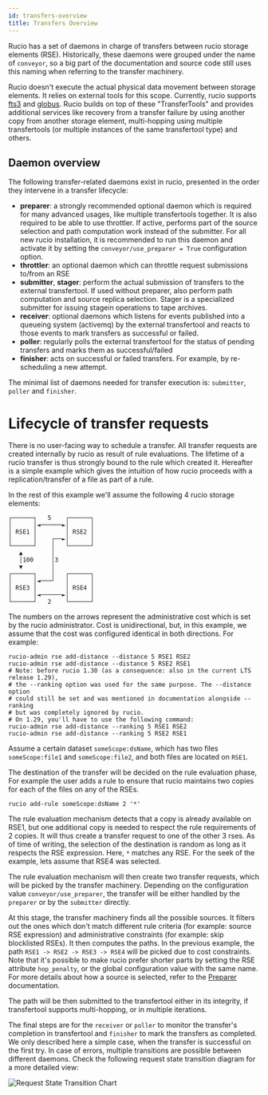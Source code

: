 ```yaml
---
id: transfers-overview
title: Transfers Overview
---
```


Rucio has a set of daemons in charge of transfers between rucio storage elements
(RSE). Historically, these daemons were grouped under the name of `conveyor`,
so a big part of the documentation and source code still uses this naming
when referring to the transfer machinery.

Rucio doesn't execute the actual physical data movement between storage
elements. It relies on external tools for this scope. Currently, rucio supports
[fts3](https://fts3-docs.web.cern.ch/fts3-docs/docs/overview.html) and
[globus](https://www.globus.org/data-transfer). Rucio builds on top of these
"TransferTools" and provides additional services like recovery from a transfer
failure by using another copy from another storage element, multi-hopping
using multiple transfertools (or multiple instances of the same transfertool
type) and others.

## Daemon overview

The following transfer-related daemons exist in rucio, presented in the order
they intervene in a transfer lifecycle:

- **preparer**: a strongly recommended optional daemon which is required for
  many advanced usages, like multiple transfertools together.
  It is also required to be able to use throttler. If active, performs part
  of the source selection and path computation work instead of the submitter.
  For all new rucio installation, it is recommended to run this daemon and
  activate it by setting the `conveyor/use_preparer = True` configuration
  option.
- **throttler**: an optional daemon which can throttle request submissions
  to/from an RSE
- **submitter**, **stager**: perform the actual submission of transfers to the
  external transfertool. If used without preparer, also perform path computation
  and source replica selection. Stager is a specialized submitter for issuing
  stagein operations to tape archives.
- **receiver**: optional daemons which listens for events published into a
  queueing system (activemq) by the external transfertool and reacts to those
  events to mark transfers as successful or failed.
- **poller**: regularly polls the external transfertool for the status of
  pending transfers and marks them as successful/failed
- **finisher**: acts on successful or failed transfers. For example, by
  re-scheduling a new attempt.

The minimal list of daemons needed for transfer execution is:
`submitter`, `poller` and `finisher`.

# Lifecycle of transfer requests

There is no user-facing way to schedule a transfer. All transfer requests are
created internally by rucio as result of rule evaluations. The lifetime of a
rucio transfer is thus strongly bound to the rule which created it.
Hereafter is a simple example which gives the intuition of how rucio proceeds
with a replication/transfer of a file as part of a rule.

In the rest of this example we'll assume the following 4 rucio storage
elements:

```text
┌──────┐   5    ┌──────┐
│      │◄──────►│      │
│ RSE1 │        │ RSE2 │
│      │    ┌──►│      │
└──────┘    │   └──────┘
   ▲        │
   │100     │3
   ▼        │
┌──────┐    │   ┌──────┐
│      │◄───┘   │      │
│ RSE3 │        │ RSE4 │
│      │◄──────►│      │
└──────┘   2    └──────┘
```

The numbers on the arrows represent the administrative cost which is set
by the rucio administrator. Cost is unidirectional, but, in this example,
we assume that the cost was configured identical in both directions.
For example:

```shell
rucio-admin rse add-distance --distance 5 RSE1 RSE2
rucio-admin rse add-distance --distance 5 RSE2 RSE1
# Note: before rucio 1.30 (as a consequence: also in the current LTS release 1.29),
# the --ranking option was used for the same purpose. The --distance option
# could still be set and was mentioned in documentation alongside --ranking
# but was completely ignored by rucio.
# On 1.29, you'll have to use the following command:
rucio-admin rse add-distance --ranking 5 RSE1 RSE2
rucio-admin rse add-distance --ranking 5 RSE2 RSE1
```

Assume a certain dataset `someScope:dsName`, which has two files
`someScope:file1` and `someScope:file2`, and both files are located on `RSE1`.

The destination of the transfer will be decided on the rule evaluation phase,
For example the user adds a rule to ensure that rucio maintains two copies
for each of the files on any of the RSEs.

```shell
rucio add-rule someScope:dsName 2 '*'
```

The rule evaluation mechanism detects that a copy is already available
on RSE1, but one additional copy is needed to respect the rule requirements of
2 copies. It will thus create a transfer request to one of the other 3 rses.
As of time of writing, the selection of the destination is random as
long as it respects the RSE expression. Here, `*` matches any RSE.
For the seek of the example, lets assume that RSE4 was selected.

The rule evaluation mechanism will then create two transfer requests, which
will be picked by the transfer machinery. Depending on the configuration value
`conveyor/use_preparer`, the transfer will be either handled by the `preparer`
or by the `submitter` directly.

At this stage, the transfer machinery finds all the possible sources. It
filters out the ones which don't match different rule criteria (for example:
source RSE expression) and administrative constraints (for example:
skip blocklisted RSEs). It then computes the paths. In the previous example,
the path `RSE1 -> RSE2 -> RSE3 -> RSE4` will be picked due to cost constraints.
Note that it's possible to make rucio prefer shorter parts by setting the RSE
attribute `hop_penalty`, or the global configuration value with the same name.
For more details about how a source is selected, refer to the [Preparer](transfers_preparer.md)
documentation.

The path will be then submitted to the transfertool either in its integrity,
if transfertool supports multi-hopping, or in multiple iterations.

The final steps are for the `receiver` or `poller` to monitor the transfer's
completion in transfertool and `finisher` to mark the transfers as completed.
We only described here a simple case, when the transfer is successful on the
first try. In case of errors, multiple transitions are possible between
different daemons. Check the following request state transition diagram
for a more detailed view:

![Request State Transition Chart](/img/request_state_transition_chart.svg)
